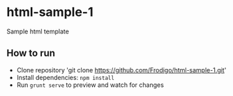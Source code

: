 # html-sample-1
Sample html template

## How to run
- Clone repository 'git clone https://github.com/Frodigo/html-sample-1.git'
- Install dependencies: `npm install`
- Run `grunt serve` to preview and watch for changes
